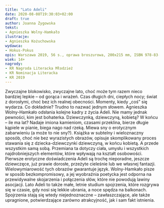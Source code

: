 ```yaml
---
title: "Lato Adeli"
date: 2020-08-08T19:30:03+02:00
draft: true
author: Joanna Żygowska
tekst:
- Agnieszka Wolny-Hamkało 
ilustracje:
- Agnieszka Kożuchowska
wydawca:
- Hokus-Pokus
opis: Warszawa 2019, 56 s., oprawa broszurowa, 200x215 mm, ISBN 978-83-60402719
wiek: 14+
nagrody:
- KR Nagroda Literacka Młodzież
- KR Nominacja Literacka
- KR 2019
---
```

Zwyczajne blokowisko, zwyczajne lato, choć może tym razem nieco bardziej lepkie – od gorąca i wrażeń. Czas długich dni, ciepłych nocy; świat z dorosłymi, choć bez ich realnej obecności. Momenty, kiedy „coś” się wydarza. Co dokładnie? Trudno to nazwać jednym słowem. Agnieszka Wolny-Hamkało odsłania kolejne kadry z życia Adeli. Nie mamy jednak pewności, kim jest bohaterka. Dziewczynką, dziewczyną, kobietą? W końcu – ile ma lat? Nadaje imiona kamieniom, czasami przeklina, bierze długie kąpiele w pianie, biega nago nad rzeką. Miewa sny o erotycznym zabarwieniu (a może to nie sny?). Książka w subtelny i wieloznaczny sposób, choć nie bez wyrazistych obrazów, opisuje skomplikowany proces stawania się z dziecka-dziewczynki dziewczyną, w końcu kobietą. A przede wszystkim samą sobą. Przemiana ta dotyczy ciała, umysłu i wszystkich najdrobniejszych elementów, które wpływają na kształt osobowości. Pierwsze erotyczne doświadczenia Adeli są trochę nieporadne, jeszcze dziewczęce, już prawie dorosłe, przeżyte cieleśnie lub we własnej fantazji. Wielowymiarowość tych obrazów gwarantuje język. Wolny-Hamkało pisze w sposób bezkompromisowy, a jej wyobraźnia poetycka jest odporna na przewidywalne skojarzenia i połączenia słów, które nie powodują lawiny asocjacji. Lato Adeli to także małe, letnie studium spojrzenia, które rozgrywa się w czasie, gdy nosi się lekkie ubrania, a noce spędza na balkonach. Spojrzenia stają się wtedy niejednoznaczne – zawłaszczające, ale także upragnione, potwierdzające zarówno atrakcyjność, jak i sam fakt istnienia. 
